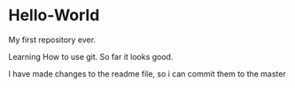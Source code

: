 # Hello-World
My first repository ever.

Learning How to use git. 
So far it looks good. 

I have made changes to the readme file, so i can commit them to the master
